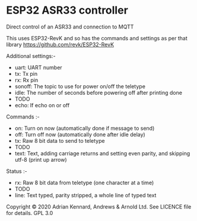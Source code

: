 # ESP32 ASR33 controller

Direct control of an ASR33 and connection to MQTT

This uses ESP32-RevK and so has the commands and settings as per that library
https://github.com/revk/ESP32-RevK

Additional settings:-
- uart:	UART number
- tx:	Tx pin
- rx:	Rx pin
- sonoff:	The topic to use for power on/off the teletype
- idle:	The number of seconds before powering off after printing done
- TODO
- echo:	If echo on or off

Commands :-
- on: Turn on now (automatically done if message to send)
- off: Turn off now (automatically done after idle delay)
- tx:	Raw 8 bit data to send to teletype
- TODO
- text:	Text, adding carriage returns and setting even parity, and skipping utf-8 (print up arrow)

Status :-
- rx:	Raw 8 bit data from teletype (one character at a time)
- TODO
- line:	Text typed, parity stripped, a whole line of typed text

Copyright © 2020 Adrian Kennard, Andrews & Arnold Ltd. See LICENCE file for details. GPL 3.0
